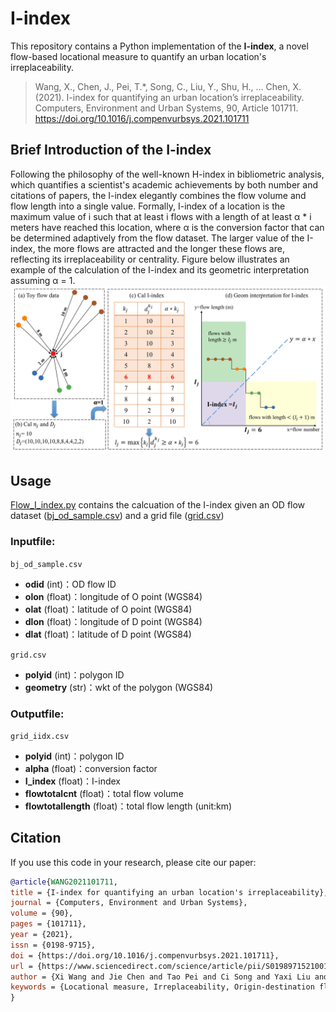 # I-index
This repository contains a Python implementation of the **I-index**, a novel flow-based locational measure to quantify an urban location's irreplaceability.
> Wang, X., Chen, J., Pei, T.*, Song, C., Liu, Y., Shu, H., … Chen, X. (2021). I-index for quantifying an urban location’s irreplaceability. Computers, Environment and Urban Systems, 90, Article 101711. https://doi.org/10.1016/j.compenvurbsys.2021.101711

## Brief Introduction of the I-index
Following the philosophy of the well-known H-index in bibliometric analysis, which quantifies a scientist's academic achievements by both number and citations of papers, the I-index elegantly combines the flow volume and flow length into a single value. Formally, I-index of a location is the maximum value of i such that at least i flows with a length of at least α * i meters have reached this location, where α is the conversion factor that can be determined adaptively from the flow dataset. The larger value of the I-index, the more flows are attracted and the longer these flows are, reflecting its irreplaceability or centrality. Figure below illustrates an example of the calculation of the I-index and its geometric interpretation assuming α = 1.
![Example I-index Plot](fig/Calculation_of_the_I-index.jpg)

## Usage
[Flow_I_index.py](Flow_I_index.py) contains the calcuation of the I-index given an OD flow dataset ([bj_od_sample.csv](data/bj_od_sample.csv)) and a grid file ([grid.csv](data/grid.csv))
### Inputfile:
`bj_od_sample.csv`
- **odid** (int)：OD flow ID  
- **olon** (float)：longitude of O point (WGS84)  
- **olat** (float)：latitude of O point (WGS84)    
- **dlon** (float)：longitude of D point (WGS84) 
- **dlat** (float)：latitude of D point (WGS84)
  
`grid.csv`
- **polyid** (int)：polygon ID  
- **geometry** (str)：wkt of the polygon (WGS84)
### Outputfile:
`grid_iidx.csv`
- **polyid** (int)：polygon ID  
- **alpha** (float)：conversion factor  
- **I_index** (float)：I-index    
- **flowtotalcnt** (float)：total flow volume
- **flowtotallength** (float)：total flow length (unit:km)

## Citation

If you use this code in your research, please cite our paper:

```bibtex
@article{WANG2021101711,
title = {I-index for quantifying an urban location's irreplaceability},
journal = {Computers, Environment and Urban Systems},
volume = {90},
pages = {101711},
year = {2021},
issn = {0198-9715},
doi = {https://doi.org/10.1016/j.compenvurbsys.2021.101711},
url = {https://www.sciencedirect.com/science/article/pii/S0198971521001186},
author = {Xi Wang and Jie Chen and Tao Pei and Ci Song and Yaxi Liu and Hua Shu and Sihui Guo and Xiao Chen},
keywords = {Locational measure, Irreplaceability, Origin-destination flow, Flow mapping, H-index}
}
```

